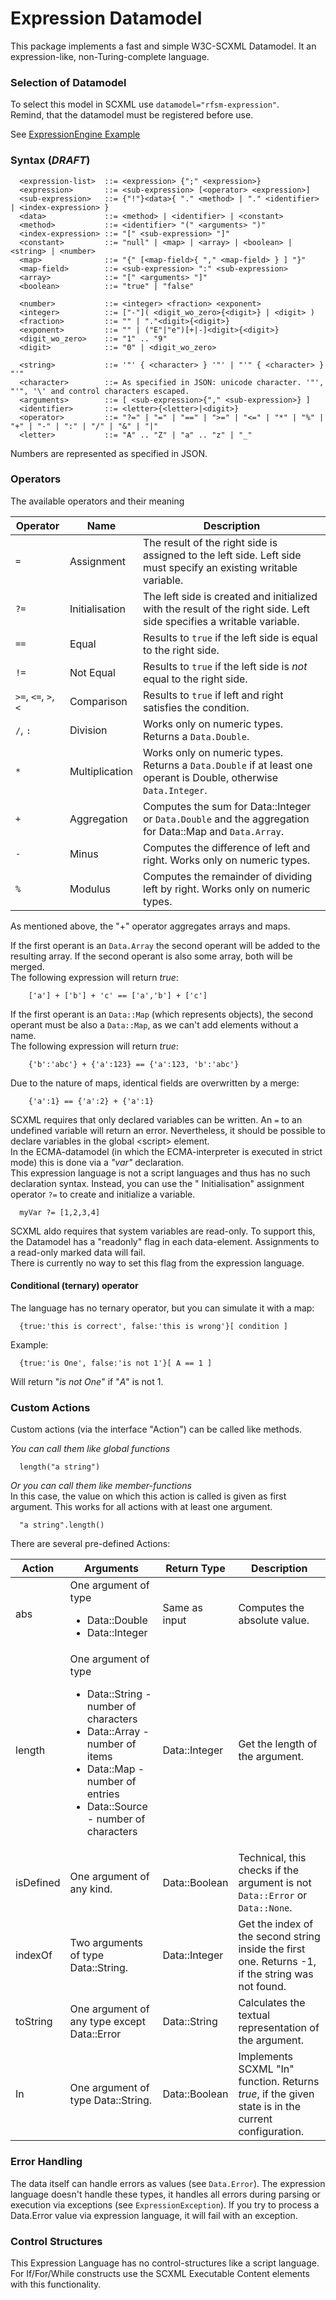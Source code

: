 # Expression Datamodel

This package implements a fast and simple W3C-SCXML Datamodel.
It an expression-like, non-Turing-complete language.

### Selection of Datamodel

To select this model in SCXML use `datamodel="rfsm-expression"`.<br>
Remind, that the datamodel must be registered before use.

See [ExpressionEngine Example](/../../examples/java/ExpressionEngine.java)

### Syntax (_DRAFT_)

```
  <expression-list>  ::= <expression> {";" <expression>}
  <expression>       ::= <sub-expression> [<operator> <expression>]
  <sub-expression>   ::= {"!"}<data>{ "." <method> | "." <identifier> | <index-expression> }
  <data>             ::= <method> | <identifier> | <constant>
  <method>           ::= <identifier> "(" <arguments> ")"
  <index-expression> ::= "[" <sub-expression> "]"
  <constant>         ::= "null" | <map> | <array> | <boolean> | <string> | <number>
  <map>              ::= "{" [<map-field>{ "," <map-field> } ] "}"
  <map-field>        ::= <sub-expression> ":" <sub-expression>
  <array>            ::= "[" <arguments> "]"
  <boolean>          ::= "true" | "false"
  
  <number>           ::= <integer> <fraction> <exponent>
  <integer>          ::= ["-"]( <digit_wo_zero>{<digit>} | <digit> ) 
  <fraction>         ::= "" | "."<digit>{<digit>}
  <exponent>         ::= "" | ("E"|"e")[+|-]<digit>{<digit>}
  <digit_wo_zero>    ::= "1" .. "9"  
  <digit>            ::= "0" | <digit_wo_zero>  

  <string>           ::= '"' { <character> } '"' | "'" { <character> } "'"
  <character>        ::= As specified in JSON: unicode character. '"', "'", '\' and control characters escaped. 
  <arguments>        ::= [ <sub-expression>{"," <sub-expression>} ]
  <identifier>       ::= <letter>{<letter>|<digit>}
  <operator>         ::= "?=" | "=" | "==" | ">=" | "<=" | "*" | "%" | "+" | "-" | ":" | "/" | "&" | "|"
  <letter>           ::= "A" .. "Z" | "a" .. "z" | "_"  
```

Numbers are represented as specified in JSON.

### Operators

The available operators and their meaning

| Operator             | Name           | Description                                                                                                          |
|----------------------|----------------|----------------------------------------------------------------------------------------------------------------------|
| `=`                  | Assignment     | The result of the right side is assigned to the left side. Left side must specify an existing writable variable.     |
| `?=`                 | Initialisation | The left side is created and initialized with the result of the right side. Left side specifies a writable variable. |                                                 |
| `==`                 | Equal          | Results to `true` if the left side is equal to the right side.                                                       |
| `!=`                 | Not Equal      | Results to `true` if the left side is _not_ equal to the right side.                                                 |
| `>=`, `<=`, `>`, `<` | Comparison     | Results to `true` if left and right satisfies the condition.                                                         |
| `/`, `:`             | Division       | Works only on numeric types. Returns a `Data.Double`.                                                                |
| `*`                  | Multiplication | Works only on numeric types. Returns a `Data.Double` if at least one operant is Double, otherwise `Data.Integer`.    |
| `+`                  | Aggregation    | Computes the sum for Data::Integer or `Data.Double` and the aggregation for Data::Map and `Data.Array`.              |
| `-`                  | Minus          | Computes the difference of left and right. Works only on numeric types.                                              |
| `%`                  | Modulus        | Computes the remainder of dividing left by right. Works only on numeric types.                                       |

As mentioned above, the "+" operator aggregates arrays and maps.

If the first operant is an `Data.Array` the second operant will be added to the resulting array.
If the second operant is also some array, both will be merged. <br/>
The following expression will return _true_:

```
    ['a'] + ['b'] + 'c' == ['a','b'] + ['c']
```

If the first operant is an `Data::Map` (which represents objects),
the second operant must be also a `Data::Map`, as we can't add elements without a name.<br/>
The following expression will return _true_:

```
    {'b':'abc'} + {'a':123} == {'a':123, 'b':'abc'}
```

Due to the nature of maps, identical fields are overwritten by a merge:

```
    {'a':1} == {'a':2} + {'a':1}
```

SCXML requires that only declared variables can be written. An `=` to an undefined variable will return an error.
Nevertheless, it should be possible to declare variables in the global &lt;script&gt; element.<br/>
In the ECMA-datamodel (in which the ECMA-interpreter is executed in strict mode) this is done via a _"var"_
declaration. <br/>
This expression language is not a script languages and thus has no such declaration syntax. Instead, you can use the "
Initialisation" assignment operator `?=`
to create and initialize a variable.<br/>

```
  myVar ?= [1,2,3,4]
```

SCXML aldo requires that system variables are read-only. To support this, the Datamodel has a "readonly" flag in each
data-element.
Assignments to a read-only marked data will fail. <br/>
There is currently no way to set this flag from the expression language.

#### Conditional (ternary) operator

The language has no ternary operator, but you can simulate it with a map:

```
  {true:'this is correct', false:'this is wrong'}[ condition ]
```

Example:

```
  {true:'is One', false:'is not 1'}[ A == 1 ]
```

Will return "_is not One_" if "_A_" is not 1.

### Custom Actions

Custom actions (via the interface "Action") can be called like methods.

_You can call them like global functions_

```
  length("a string")
```

_Or you can call them like member-functions_<br/>
In this case, the value on which this action is called is given as first argument.
This works for all actions with at least one argument.

```
  "a string".length()
```

There are several pre-defined Actions:

| Action    | Arguments                                                                                                                                                                                          | Return Type   | Description                                                                                         |
|-----------|----------------------------------------------------------------------------------------------------------------------------------------------------------------------------------------------------|---------------|-----------------------------------------------------------------------------------------------------|
| abs       | One argument of type <ul><li>Data::Double</li><li>Data::Integer</li></ul>                                                                                                                          | Same as input | Computes the absolute value.                                                                        |
| length    | One argument of type <ul><li>Data::String - number of characters</li><li>Data::Array - number of items</li><li>Data::Map - number of entries</li><li>Data::Source - number of characters</li></ul> | Data::Integer | Get the length of the argument.                                                                     |
| isDefined | One argument of any kind.                                                                                                                                                                          | Data::Boolean | Technical, this checks if the argument is not `Data::Error` or `Data::None`.                        |
| indexOf   | Two arguments of type Data::String.                                                                                                                                                                | Data::Integer | Get the index of the second string inside the first one. Returns -1, if the string was not found.   |
| toString  | One argument of any type except Data::Error                                                                                                                                                        | Data::String  | Calculates the textual representation of the argument.                                              |
| In        | One argument of type Data::String.                                                                                                                                                                 | Data::Boolean | Implements SCXML "In" function. Returns _true_, if the given state is in the current configuration. |

### Error Handling

The data itself can handle errors as values (see `Data.Error`).
The expression language doesn't handle these types, it handles all errors during parsing or execution via
exceptions (see `ExpressionException`).
If you try to process a Data.Error value via expression language, it will fail with an exception.

### Control Structures

This Expression Language has no control-structures like a script language.<br/>
For If/For/While constructs use the SCXML Executable Content elements with this functionality.
